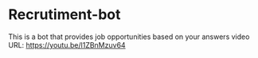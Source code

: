 # Recrutiment-bot
This is a bot that provides job opportunities based on your answers
video URL: https://youtu.be/l1ZBnMzuv64

